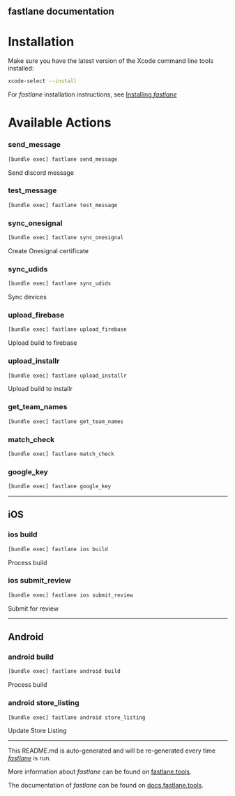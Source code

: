 fastlane documentation
----

# Installation

Make sure you have the latest version of the Xcode command line tools installed:

```sh
xcode-select --install
```

For _fastlane_ installation instructions, see [Installing _fastlane_](https://docs.fastlane.tools/#installing-fastlane)

# Available Actions

### send_message

```sh
[bundle exec] fastlane send_message
```

Send discord message

### test_message

```sh
[bundle exec] fastlane test_message
```



### sync_onesignal

```sh
[bundle exec] fastlane sync_onesignal
```

Create Onesignal certificate

### sync_udids

```sh
[bundle exec] fastlane sync_udids
```

Sync devices

### upload_firebase

```sh
[bundle exec] fastlane upload_firebase
```

Upload build to firebase

### upload_installr

```sh
[bundle exec] fastlane upload_installr
```

Upload build to installr

### get_team_names

```sh
[bundle exec] fastlane get_team_names
```



### match_check

```sh
[bundle exec] fastlane match_check
```



### google_key

```sh
[bundle exec] fastlane google_key
```



----


## iOS

### ios build

```sh
[bundle exec] fastlane ios build
```

Process build

### ios submit_review

```sh
[bundle exec] fastlane ios submit_review
```

Submit for review

----


## Android

### android build

```sh
[bundle exec] fastlane android build
```

Process build

### android store_listing

```sh
[bundle exec] fastlane android store_listing
```

Update Store Listing

----

This README.md is auto-generated and will be re-generated every time [_fastlane_](https://fastlane.tools) is run.

More information about _fastlane_ can be found on [fastlane.tools](https://fastlane.tools).

The documentation of _fastlane_ can be found on [docs.fastlane.tools](https://docs.fastlane.tools).
